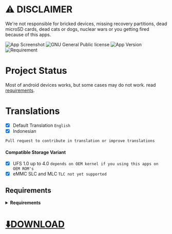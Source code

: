# ⚠️ **DISCLAIMER**

We're not responsible for bricked devices, missing recovery partitions, dead microSD cards, dead cats or dogs, nuclear wars or you getting fired because of this apps. 

![App Screenshot](https://kuatodev.github.io/assets/images/banners/mydiskhealth.jpg)
![GNU General Public license](https://img.shields.io/badge/License-GNU%20v3.0-red)
![App Version](https://img.shields.io/badge/Version-1.2.2-brightgreen)
![Requirement](https://img.shields.io/badge/Requirement-Android%2010-orange)  

# **Project Status**

Most of android devices works, but some cases may do not work. read [requirements](https://github.com/KuatoDev/My-Disk-Health#requirements).

# Translations
- [x] Default Translation ```English```
- [x] Indonesian

```Pull request to contribute in translation or improve translations```

#### Compatible Storage Variant
- [x] UFS 1.0 up to 4.0 ```depends on OEM kernel if you using this apps on OEM ROM's```
- [x] eMMC SLC and MLC ```TLC not yet supported```

## Requirements
<details> 
<summary><strong>Requirements</strong></summary>

• Android 10 and up

• Rooted Devices
</details>

# [⬇️DOWNLOAD](https://kuatodev.github.io/releases)
